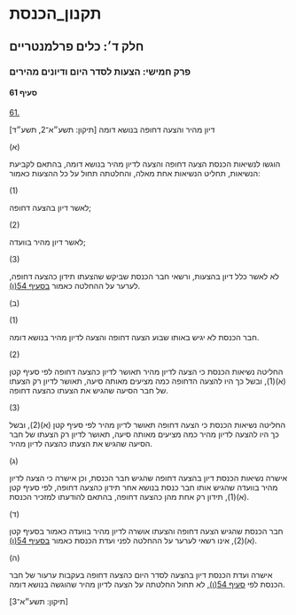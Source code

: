 # תקנון_הכנסת

## חלק ד׳: כלים פרלמנטריים

### פרק חמישי: הצעות לסדר היום ודיונים מהירים

#### סעיף 61

[61.](https://he.wikisource.org/wiki/תקנון_הכנסת#s_yp_61)

דיון מהיר והצעה דחופה בנושא דומה [תיקון: תשע״א־2, תשע״ד]

(א)

הוגשו
לנשיאות הכנסת הצעה דחופה והצעה לדיון מהיר בנושא דומה, בהתאם לקביעת
הנשיאות, תחליט הנשיאות אחת מאלה, והחלטתה תחול על כל ההצעות כאמור:

(1)

לאשר דיון בהצעה דחופה;

(2)

לאשר דיון מהיר בוועדה;

(3)

לא לאשר כלל דיון בהצעות, ורשאי חבר הכנסת שביקש שהצעתו תידון כהצעה דחופה, לערער על ההחלטה כאמור [בסעיף 54(ו)](https://he.wikisource.org/wiki/תקנון_הכנסת#s_yp_54).

(ב)

(1)

חבר הכנסת לא יגיש באותו שבוע הצעה דחופה והצעה לדיון מהיר בנושא דומה.

(2)

החליטה
נשיאות הכנסת כי הצעה לדיון מהיר תאושר לדיון כהצעה דחופה לפי סעיף קטן
(א)(1), ובשל כך היו להצעה הדחופה כמה מציעים מאותה סיעה, תאושר לדיון רק
הצעתו של חבר הסיעה שהגיש את הצעתו כהצעה דחופה.

(3)

החליטה
נשיאות הכנסת כי הצעה דחופה תאושר לדיון מהיר לפי סעיף קטן (א)(2), ובשל כך
היו להצעה לדיון מהיר כמה מציעים מאותה סיעה, תאושר לדיון רק הצעתו של חבר
הסיעה שהגיש את הצעתו כהצעה לדיון מהיר.

(ג)

אישרה
נשיאות הכנסת דיון בהצעה דחופה שהגיש חבר הכנסת, וכן אישרה כי הצעה לדיון
מהיר בוועדה שהגיש אותו חבר כנסת בנושא אחר תידון כהצעה דחופה, לפי סעיף
קטן (א)(1), תידון רק אחת מהן כהצעה דחופה, בהתאם להודעתו למזכיר הכנסת.

(ד)

חבר הכנסת
שהגיש הצעה דחופה והצעתו אושרה לדיון מהיר בוועדה כאמור בסעיף קטן (א)(2),
אינו רשאי לערער על ההחלטה לפני ועדת הכנסת כאמור [בסעיף 54(ו)](https://he.wikisource.org/wiki/תקנון_הכנסת#s_yp_54).

(ה)

אישרה ועדת הכנסת דיון בהצעה לסדר היום כהצעה דחופה בעקבות ערעור של חבר הכנסת לפי [סעיף 54(ו)](https://he.wikisource.org/wiki/תקנון_הכנסת#s_yp_54), לא תחול החלטתה על הצעה לדיון מהיר שהוגשה בנושא דומה.

[תיקון: תשע״א־3]
